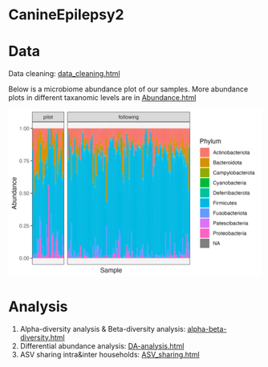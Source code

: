 # CanineEpilepsy2

# Data

Data cleaning: [data_cleaning.html](https://yixuan39.github.io/CanineEpilepsy2/code/data_cleaning.html) 

Below is a microbiome abundance plot of our samples. More abundance plots in different taxanomic levels are in  [Abundance.html](https://yixuan39.github.io/CanineEpilepsy2/code/Abundance.html) 

![](https://github.com/Yixuan39/CanineEpilepsy2/blob/main/figures/abundance_phylum.png)

# Analysis

1. Alpha-diversity analysis & Beta-diversity analysis:  [alpha-beta-diversity.html](https://yixuan39.github.io/CanineEpilepsy2/code/alpha-beta-diversity.html) 
2. Differential abundance analysis:  [DA-analysis.html](https://yixuan39.github.io/CanineEpilepsy2/code/DA-analysis.html) 
3. ASV sharing intra&inter households: [ASV_sharing.html](https://yixuan39.github.io/CanineEpilepsy2/code/ASV_sharing.html) 
